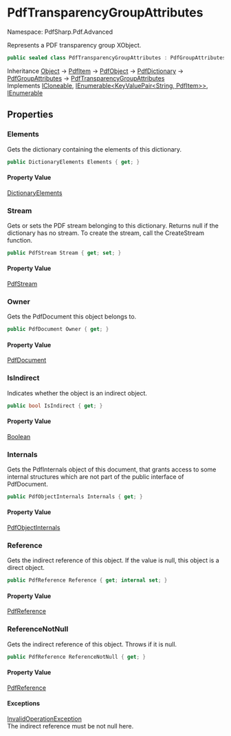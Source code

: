 # PdfTransparencyGroupAttributes

Namespace: PdfSharp.Pdf.Advanced

Represents a PDF transparency group XObject.

```csharp
public sealed class PdfTransparencyGroupAttributes : PdfGroupAttributes, System.ICloneable, System.Collections.Generic.IEnumerable`1[[System.Collections.Generic.KeyValuePair`2[[System.String, System.Private.CoreLib, Version=6.0.0.0, Culture=neutral, PublicKeyToken=7cec85d7bea7798e],[PdfSharp.Pdf.PdfItem, PdfSharp, Version=0.1.3.0, Culture=neutral, PublicKeyToken=null]], System.Private.CoreLib, Version=6.0.0.0, Culture=neutral, PublicKeyToken=7cec85d7bea7798e]], System.Collections.IEnumerable
```

Inheritance [Object](https://docs.microsoft.com/en-us/dotnet/api/system.object) → [PdfItem](./pdfsharp.pdf.pdfitem) → [PdfObject](./pdfsharp.pdf.pdfobject) → [PdfDictionary](./pdfsharp.pdf.pdfdictionary) → [PdfGroupAttributes](./pdfsharp.pdf.advanced.pdfgroupattributes) → [PdfTransparencyGroupAttributes](./pdfsharp.pdf.advanced.pdftransparencygroupattributes)<br>
Implements [ICloneable](https://docs.microsoft.com/en-us/dotnet/api/system.icloneable), [IEnumerable&lt;KeyValuePair&lt;String, PdfItem&gt;&gt;](https://docs.microsoft.com/en-us/dotnet/api/system.collections.generic.ienumerable-1), [IEnumerable](https://docs.microsoft.com/en-us/dotnet/api/system.collections.ienumerable)

## Properties

### **Elements**

Gets the dictionary containing the elements of this dictionary.

```csharp
public DictionaryElements Elements { get; }
```

#### Property Value

[DictionaryElements](./pdfsharp.pdf.pdfdictionary.dictionaryelements)<br>

### **Stream**

Gets or sets the PDF stream belonging to this dictionary. Returns null if the dictionary has
 no stream. To create the stream, call the CreateStream function.

```csharp
public PdfStream Stream { get; set; }
```

#### Property Value

[PdfStream](./pdfsharp.pdf.pdfdictionary.pdfstream)<br>

### **Owner**

Gets the PdfDocument this object belongs to.

```csharp
public PdfDocument Owner { get; }
```

#### Property Value

[PdfDocument](./pdfsharp.pdf.pdfdocument)<br>

### **IsIndirect**

Indicates whether the object is an indirect object.

```csharp
public bool IsIndirect { get; }
```

#### Property Value

[Boolean](https://docs.microsoft.com/en-us/dotnet/api/system.boolean)<br>

### **Internals**

Gets the PdfInternals object of this document, that grants access to some internal structures
 which are not part of the public interface of PdfDocument.

```csharp
public PdfObjectInternals Internals { get; }
```

#### Property Value

[PdfObjectInternals](./pdfsharp.pdf.advanced.pdfobjectinternals)<br>

### **Reference**

Gets the indirect reference of this object. If the value is null, this object is a direct object.

```csharp
public PdfReference Reference { get; internal set; }
```

#### Property Value

[PdfReference](./pdfsharp.pdf.advanced.pdfreference)<br>

### **ReferenceNotNull**

Gets the indirect reference of this object. Throws if it is null.

```csharp
public PdfReference ReferenceNotNull { get; }
```

#### Property Value

[PdfReference](./pdfsharp.pdf.advanced.pdfreference)<br>

#### Exceptions

[InvalidOperationException](https://docs.microsoft.com/en-us/dotnet/api/system.invalidoperationexception)<br>
The indirect reference must be not null here.
